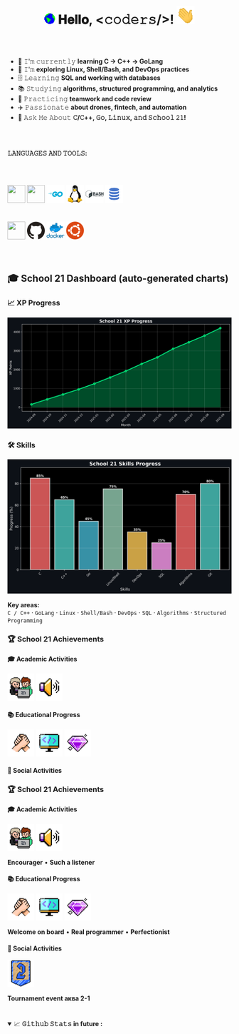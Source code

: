 <h1 align="center">
  <img src="GIF/Earth.gif" width="24px"/>
  𝐇𝐞𝐥𝐥𝐨, &lt;𝚌𝚘𝚍𝚎𝚛𝚜/&gt;!
  <img src="GIF/Hi.gif" width="40px" />
</h1>

<br/>
<br/>

- 🔭 𝙸'𝚖 𝚌𝚞𝚛𝚛𝚎𝚗𝚝𝚕𝚢 **learning C → C++ → GoLang**
- 🌱 𝙸'𝚖 **exploring Linux, Shell/Bash, and DevOps practices**
- 🗄️ 𝙻𝚎𝚊𝚛𝚗𝚒𝚗𝚐 **SQL and working with databases**
- 📚 𝚂𝚝𝚞𝚍𝚢𝚒𝚗𝚐 **algorithms, structured programming, and analytics**
- 🤝 𝙿𝚛𝚊𝚌𝚝𝚒𝚌𝚒𝚗𝚐 **teamwork and code review**
- ✈️ 𝙿𝚊𝚜𝚜𝚒𝚘𝚗𝚊𝚝𝚎 **about drones, fintech, and automation**
- 💬 𝙰𝚜𝚔 𝙼𝚎 𝙰𝚋𝚘𝚞𝚝 **𝙲/𝙲++, 𝙶𝚘, 𝙻𝚒𝚗𝚞𝚡, 𝚊𝚗𝚍 𝚂𝚌𝚑𝚘𝚘𝚕 𝟸𝟷!**

<br/>
<br/>


**𝙻𝙰𝙽𝙶𝚄𝙰𝙶𝙴𝚂 𝙰𝙽𝙳 𝚃𝙾𝙾𝙻𝚂:**  

<br/>
<br/>

<code><img height="40" width="40" src="https://cdn.iconscout.com/icon/free/png-512/c-programming-569564.png"/></code>
<code><img height="40" width="40" src="https://www.naveedashfaq.me/img/c++.png"/></code>
<code><img height="40" width="40" src="https://raw.githubusercontent.com/github/explore/80688e429a7d4ef2fca1e82350fe8e3517d3494d/topics/go/go.png"/></code>
<code><img height="40" width="40" src="https://raw.githubusercontent.com/github/explore/80688e429a7d4ef2fca1e82350fe8e3517d3494d/topics/linux/linux.png"/></code>
<code><img height="40" width="40" src="https://raw.githubusercontent.com/github/explore/80688e429a7d4ef2fca1e82350fe8e3517d3494d/topics/bash/bash.png"/></code>
<code><img height="40" width="40" src="https://raw.githubusercontent.com/github/explore/80688e429a7d4ef2fca1e82350fe8e3517d3494d/topics/sql/sql.png"/></code>

#

<code><img height="40" width="40" src="https://upload.wikimedia.org/wikipedia/commons/thumb/3/3f/Git_icon.svg/1024px-Git_icon.svg.png"/></code>
<code><img height="40" width="40" src="https://raw.githubusercontent.com/github/explore/80688e429a7d4ef2fca1e82350fe8e3517d3494d/topics/github-api/github-api.png"/></code>
<code><img height="40" width="40" src="https://raw.githubusercontent.com/github/explore/80688e429a7d4ef2fca1e82350fe8e3517d3494d/topics/docker/docker.png"/></code>
<code><img height="40" width="40" src="https://raw.githubusercontent.com/github/explore/80688e429a7d4ef2fca1e82350fe8e3517d3494d/topics/ubuntu/ubuntu.png"/></code>

<br/>

#

## 🎓 School 21 Dashboard (auto-generated charts)

### 📈 XP Progress
<img src="assets/xp_graph.png" alt="XP graph" width="600"/>

### 🛠 Skills
<img src="assets/skills_chart.png" alt="Skills chart" width="600"/>

**Key areas:**  
`C / C++` · `GoLang` · `Linux` · `Shell/Bash` · `DevOps` · `SQL` · `Algorithms` · `Structured Programming`

### 🏆 School 21 Achievements

#### 🎓 Academic Activities
<p align="left">
  <img src="assets/badges/Academic_activities/Encourager.png" alt="Encourager" height="60"/>
  <img src="assets/badges/Academic_activities/Such a listener.png" alt="Such a listener" height="60"/>
</p>

#### 📚 Educational Progress
<p align="left">
  <img src="assets/badges/Edu_progress/Welcome on board.png" alt="Welcome on board" height="60"/>
  <img src="assets/badges/Edu_progress/Real programmer.png" alt="Real programmer" height="60"/>
  <img src="assets/badges/Edu_progress/Perfectionist.png" alt="Perfectionist" height="60"/>
</p>

#### 🤝 Social Activities
### 🏆 School 21 Achievements

#### 🎓 Academic Activities
<p align="left">
  <img src="assets/badges/Academic_activities/Encourager.png" alt="Encourager" height="60"/>
  <img src="assets/badges/Academic_activities/Such a listener.png" alt="Such a listener" height="60"/>
</p>
<p align="left">
  <strong>Encourager</strong> • <strong>Such a listener</strong>
</p>

#### 📚 Educational Progress
<p align="left">
  <img src="assets/badges/Edu_progress/Welcome on board.png" alt="Welcome on board" height="60"/>
  <img src="assets/badges/Edu_progress/Real programmer.png" alt="Real programmer" height="60"/>
  <img src="assets/badges/Edu_progress/Perfectionist.png" alt="Perfectionist" height="60"/>
</p>
<p align="left">
  <strong>Welcome on board</strong> • <strong>Real programmer</strong> • <strong>Perfectionist</strong>
</p>

#### 🤝 Social Activities
<p align="left">
  <img src="assets/badges/Social_activities/Tournament event аква 2-1.png" alt="Tournament event" height="60"/>
</p>
<p align="left">
  <strong>Tournament event аква 2-1</strong>
</p>

#

<details open="">
<summary>
  <g-emoji class="g-emoji" alias="chart_with_upwards_trend" fallback-src="https://github.githubassets.com/images/icons/emoji/unicode/1f4c8.png">📈</g-emoji>
  <strong>𝙶𝚒𝚝𝚑𝚞𝚋 𝚂𝚝𝚊𝚝𝚜 in future : </strong>
</summary>


</div>
